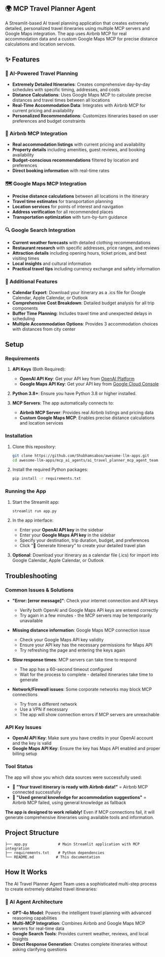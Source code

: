## 🌍 MCP Travel Planner Agent

A Streamlit-based AI travel planning application that creates extremely detailed, personalized travel itineraries using multiple MCP servers and Google Maps integration. The app uses Airbnb MCP for real accommodation data and a custom Google Maps MCP for precise distance calculations and location services.

## ✨ Features

### 🤖 AI-Powered Travel Planning
- **Extremely Detailed Itineraries**: Creates comprehensive day-by-day schedules with specific timing, addresses, and costs
- **Distance Calculations**: Uses Google Maps MCP to calculate precise distances and travel times between all locations
- **Real-Time Accommodation Data**: Integrates with Airbnb MCP for current pricing and availability
- **Personalized Recommendations**: Customizes itineraries based on user preferences and budget constraints

### 🏨 Airbnb MCP Integration
- **Real accommodation listings** with current pricing and availability
- **Property details** including amenities, guest reviews, and booking availability
- **Budget-conscious recommendations** filtered by location and preferences
- **Direct booking information** with real-time rates

### 🗺️ Google Maps MCP Integration
- **Precise distance calculations** between all locations in the itinerary
- **Travel time estimates** for transportation planning
- **Location services** for points of interest and navigation
- **Address verification** for all recommended places
- **Transportation optimization** with turn-by-turn guidance

### 🔍 Google Search Integration
- **Current weather forecasts** with detailed clothing recommendations
- **Restaurant research** with specific addresses, price ranges, and reviews
- **Attraction details** including opening hours, ticket prices, and best visiting times
- **Local insights** and cultural information
- **Practical travel tips** including currency exchange and safety information

### 📅 Additional Features
- **Calendar Export**: Download your itinerary as a .ics file for Google Calendar, Apple Calendar, or Outlook
- **Comprehensive Cost Breakdown**: Detailed budget analysis for all trip components
- **Buffer Time Planning**: Includes travel time and unexpected delays in scheduling
- **Multiple Accommodation Options**: Provides 3 accommodation choices with distances from city center


## Setup

### Requirements

1. **API Keys** (Both Required):
    - **OpenAI API Key**: Get your API key from [OpenAI Platform](https://platform.openai.com/api-keys)
    - **Google Maps API Key**: Get your API key from [Google Cloud Console](https://console.cloud.google.com/apis/credentials)

2. **Python 3.8+**: Ensure you have Python 3.8 or higher installed.

3. **MCP Servers**: The app automatically connects to:
    - **Airbnb MCP Server**: Provides real Airbnb listings and pricing data
    - **Custom Google Maps MCP**: Enables precise distance calculations and location services

### Installation

1. Clone this repository:
   ```bash
   git clone https://github.com/Shubhamsaboo/awesome-llm-apps.git
   cd awesome-llm-apps/mcp_ai_agents/ai_travel_planner_mcp_agent_team
   ```

2. Install the required Python packages:
   ```bash
   pip install -r requirements.txt
   ```

### Running the App

1. Start the Streamlit app:
   ```bash
   streamlit run app.py
   ```

2. In the app interface:
   - Enter your **OpenAI API key** in the sidebar
   - Enter your **Google Maps API key** in the sidebar
   - Specify your destination, trip duration, budget, and preferences
   - Click "🎯 Generate Itinerary" to create your detailed travel plan

3. **Optional**: Download your itinerary as a calendar file (.ics) for import into Google Calendar, Apple Calendar, or Outlook

## Troubleshooting

### Common Issues & Solutions

- **"Error: [error message]"**: Check your internet connection and API keys
  - Verify both OpenAI and Google Maps API keys are entered correctly
  - Try again in a few minutes - the MCP servers may be temporarily unavailable

- **Missing distance information**: Google Maps MCP connection issue
  - Check your Google Maps API key validity
  - Ensure your API key has the necessary permissions for Maps API
  - Try refreshing the page and entering the keys again

- **Slow response times**: MCP servers can take time to respond
  - The app has a 60-second timeout configured
  - Wait for the process to complete - detailed itineraries take time to generate

- **Network/Firewall issues**: Some corporate networks may block MCP connections
  - Try from a different network
  - Use a VPN if necessary
  - The app will show connection errors if MCP servers are unreachable

### API Key Issues

- **OpenAI API Key**: Make sure you have credits in your OpenAI account and the key is valid
- **Google Maps API Key**: Ensure the key has Maps API enabled and proper billing setup

### Tool Status

The app will show you which data sources were successfully used:
- 🏨 **"Your travel itinerary is ready with Airbnb data!"** = Airbnb MCP connected successfully
- 📝 **"Used general knowledge for accommodation suggestions"** = Airbnb MCP failed, using general knowledge as fallback

**The app is designed to work reliably!** Even if MCP connections fail, it will generate comprehensive itineraries using available tools and information.

## Project Structure

```
├── app.py              # Main Streamlit application with MCP integration
├── requirements.txt    # Python dependencies
└── README.md          # This documentation
```

## How It Works

The AI Travel Planner Agent Team uses a sophisticated multi-step process to create extremely detailed travel itineraries:

### 🤖 AI Agent Architecture
- **GPT-4o Model**: Powers the intelligent travel planning with advanced reasoning capabilities
- **Multi-MCP Integration**: Combines Airbnb and Google Maps MCP servers for real-time data
- **Google Search Tools**: Provides current weather, reviews, and local insights
- **Direct Response Generation**: Creates complete itineraries without asking clarifying questions
